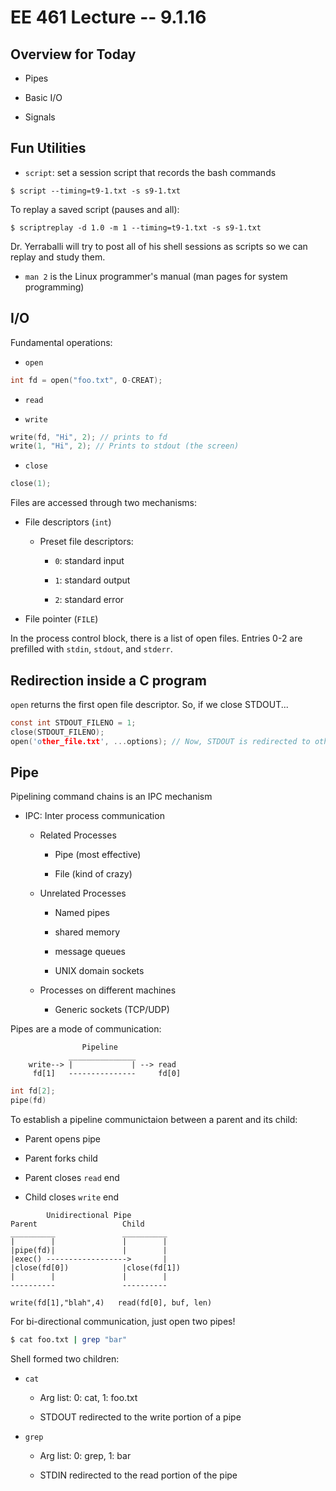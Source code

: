 # EE 461 Lecture -- 9.1.16

## Overview for Today

- Pipes

- Basic I/O

- Signals

## Fun Utilities

- `script`: set a session script that records the bash commands

```
$ script --timing=t9-1.txt -s s9-1.txt
```

To replay a saved script (pauses and all):

```
$ scriptreplay -d 1.0 -m 1 --timing=t9-1.txt -s s9-1.txt
```

Dr. Yerraballi will try to post all of his shell sessions as scripts
so we can replay and study them.

- `man 2` is the Linux programmer's manual (man pages for system programming)


## I/O

Fundamental operations:

- `open`

```c
int fd = open("foo.txt", O-CREAT);
```

- `read`

- `write`

```c
write(fd, "Hi", 2); // prints to fd
write(1, "Hi", 2); // Prints to stdout (the screen)
```

- `close`

```c
close(1);
```

Files are accessed through two mechanisms:

- File descriptors (`int`)

    - Preset file descriptors:

        - `0`: standard input

        - `1`: standard output

        - `2`: standard error

- File pointer (`FILE`)

In the process control block, there is a list of open files. Entries
0-2 are prefilled with `stdin`, `stdout`, and `stderr`.


## Redirection inside a C program

`open` returns the first open file descriptor. So, if we close STDOUT...

```c
const int STDOUT_FILENO = 1;
close(STDOUT_FILENO);
open('other_file.txt', ...options); // Now, STDOUT is redirected to other_file.txt
```

## Pipe

Pipelining command chains is an IPC mechanism

- IPC: Inter process communication

    - Related Processes

        - Pipe (most effective)

        - File (kind of crazy)

    - Unrelated Processes

        - Named pipes

        - shared memory

        - message queues

        - UNIX domain sockets

    - Processes on different machines

        - Generic sockets (TCP/UDP)

Pipes are a mode of communication:

```
                Pipeline
             _______________
    write--> |             | --> read
     fd[1]   ---------------     fd[0]
```

```c
int fd[2];
pipe(fd)
```

To establish a pipeline communictaion between a parent and its
child:

- Parent opens pipe

- Parent forks child

- Parent closes `read` end

- Child closes `write` end

```
        Unidirectional Pipe
Parent                   Child
__________               __________
|        |               |        |
|pipe(fd)|               |        |
|exec() ------------------>       |
|close(fd[0])            |close(fd[1])
|        |               |        |
----------               ----------

write(fd[1],"blah",4)   read(fd[0], buf, len)
```

For bi-directional communication, just open two pipes!

```bash
$ cat foo.txt | grep "bar"
```

Shell formed two children:

- `cat`

    - Arg list: 0: cat, 1: foo.txt

    - STDOUT redirected to the write portion of a pipe

- `grep`

    - Arg list: 0: grep, 1: bar

    - STDIN redirected to the read portion of the pipe

